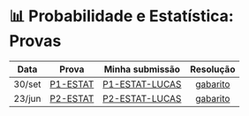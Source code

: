 # 📊 Probabilidade e Estatística: Provas

| Data | Prova | Minha submissão |Resolução |
| :-: | :-: | :-: | :-: |
| 30/set | [P1-ESTAT](./P1-Estat-PUC-02sem21-questoes.pdf) | [P1-ESTAT-LUCAS](./minhas-submissoes/P1-Estat-PUC-02sem21/) | [gabarito](./P1-Estat-PUC-02sem21-respostas.pdf) |
| 23/jun | [P2-ESTAT](./P2-Estat-PUC-02sem21-questoes.pdf) | [P2-ESTAT-LUCAS](./minhas-submissoes/P2-Estat-PUC-02sem21/) | [gabarito](./P2-Estat-PUC-02sem21-respostas.pdf) |